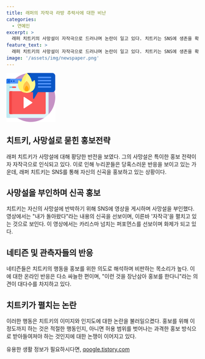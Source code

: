 ```yaml
---
title: 래퍼의 자작극 라방 추락사에 대한 비난
categories:
  - 연예인
excerpt: >
  래퍼 치트키의 사망설이 자작극으로 드러나며 논란이 일고 있다. 치트키는 SNS에 생존을 확인하는 영상과 함께 새 신곡을 홍보하며 이 사건을 유쾌하게 다뤘다. 그러나 그의 행동에 대해 누리꾼들은 비판적이며, 사망설을 홍보 수단으로 삼은 것으로 판단하는 목소리도 높아지고 있다. 이에 대한 여론은 엇갈리고 있으며, 논란이 계속될 전망이다.
feature_text: >
  래퍼 치트키의 사망설이 자작극으로 드러나며 논란이 일고 있다. 치트키는 SNS에 생존을 확인하는 영상과 함께 새 신곡을 홍보하며 이 사건을 유쾌하게 다뤘다. 그러나 그의 행동에 대해 누리꾼들은 비판적이며, 사망설을 홍보 수단으로 삼은 것으로 판단하는 목소리도 높아지고 있다. 이에 대한 여론은 엇갈리고 있으며, 논란이 계속될 전망이다.
image: '/assets/img/newspaper.png'
---
```


<p><img src="/assets/img/news.png" alt="rentncar 속보" /></p>

<h2>치트키, 사망설로 묻힌 홍보전략</h2>

<p data-ke-size="size16">래퍼 치트키가 사망설에 대해 황당한 반전을 보였다. 그의 사망설은 특이한 홍보 전략이자 자작극으로 인식되고 있다. 이로 인해 누리꾼들은 당혹스러운 반응을 보이고 있는 가운데, 래퍼 치트키는 SNS를 통해 자신의 신곡을 홍보하고 있는 상황이다.</p>

<h2>사망설을 부인하며 신곡 홍보</h2>

<p data-ke-size="size16">치트키는 자신의 사망설에 반박하기 위해 SNS에 영상을 게시하며 사망설을 부인했다. 영상에서는 "내가 돌아왔다"라는 내용의 신곡을 선보이며, 이른바 '자작극'을 펼치고 있는 것으로 보인다. 이 영상에서는 카리스마 넘치는 퍼포먼스를 선보이며 화제가 되고 있다.</p>

<h2>네티즌 및 관측자들의 반응</h2>

<p data-ke-size="size16">네티즌들은 치트키의 행동을 홍보를 위한 의도로 해석하며 비판하는 목소리가 높다. 이에 대한 온라인 반응은 다소 싸늘한 편이며, "이런 것을 장난삼아 홍보를 한다니"라는 의견이 대다수를 차지하고 있다.</p>

<h2>치트키가 펼치는 논란</h2>

<p data-ke-size="size16">이러한 행동은 치트키의 이미지와 인지도에 대한 논란을 불러일으켰다. 홍보를 위해 이 정도까지 하는 것은 적절한 행동인지, 아니면 허용 범위를 벗어나는 과격한 홍보 방식으로 받아들여져야 하는 것인지에 대한 논쟁이 이어지고 있다.</p>
유용한 생활 정보가 필요하시다면, <a href="https://qoogle.tistory.com" rel="dofollow">qoogle.tistory.com</a>


